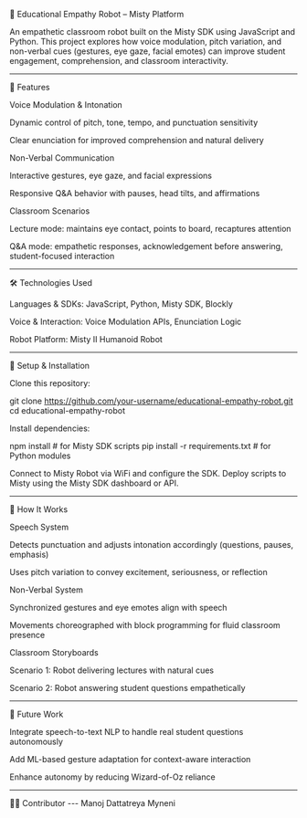 🤖 Educational Empathy Robot – Misty Platform

An empathetic classroom robot built on the Misty SDK using JavaScript and Python. This project explores how voice modulation, pitch variation, and non-verbal cues (gestures, eye gaze, facial emotes) can improve student engagement, comprehension, and classroom interactivity.

------------------------------------------------------------------------------------------------------------------------------------------------------------------------------------------------------------------------------------------------------------------------------------
📌 Features

Voice Modulation & Intonation

Dynamic control of pitch, tone, tempo, and punctuation sensitivity

Clear enunciation for improved comprehension and natural delivery

Non-Verbal Communication

Interactive gestures, eye gaze, and facial expressions

Responsive Q&A behavior with pauses, head tilts, and affirmations

Classroom Scenarios

Lecture mode: maintains eye contact, points to board, recaptures attention

Q&A mode: empathetic responses, acknowledgement before answering, student-focused interaction

------------------------------------------------------------------------------------------------------------------------------------------------------------------------------------------------------------------------------------------------------------------------------------


🛠️ Technologies Used

Languages & SDKs: JavaScript, Python, Misty SDK, Blockly

Voice & Interaction: Voice Modulation APIs, Enunciation Logic

Robot Platform: Misty II Humanoid Robot

------------------------------------------------------------------------------------------------------------------------------------------------------------------------------------------------------------------------------------------------------------------------------------


🚀 Setup & Installation

Clone this repository:

git clone https://github.com/your-username/educational-empathy-robot.git
cd educational-empathy-robot


Install dependencies:

npm install    # for Misty SDK scripts
pip install -r requirements.txt    # for Python modules


Connect to Misty Robot via WiFi and configure the SDK.
Deploy scripts to Misty using the Misty SDK dashboard or API.

------------------------------------------------------------------------------------------------------------------------------------------------------------------------------------------------------------------------------------------------------------------------------------


📖 How It Works

Speech System

Detects punctuation and adjusts intonation accordingly (questions, pauses, emphasis)

Uses pitch variation to convey excitement, seriousness, or reflection

Non-Verbal System

Synchronized gestures and eye emotes align with speech

Movements choreographed with block programming for fluid classroom presence

Classroom Storyboards

Scenario 1: Robot delivering lectures with natural cues

Scenario 2: Robot answering student questions empathetically

------------------------------------------------------------------------------------------------------------------------------------------------------------------------------------------------------------------------------------------------------------------------------------


🔮 Future Work

Integrate speech-to-text NLP to handle real student questions autonomously

Add ML-based gesture adaptation for context-aware interaction

Enhance autonomy by reducing Wizard-of-Oz reliance

------------------------------------------------------------------------------------------------------------------------------------------------------------------------------------------------------------------------------------------------------------------------------------


👩‍💻 Contributor ---
Manoj Dattatreya Myneni
